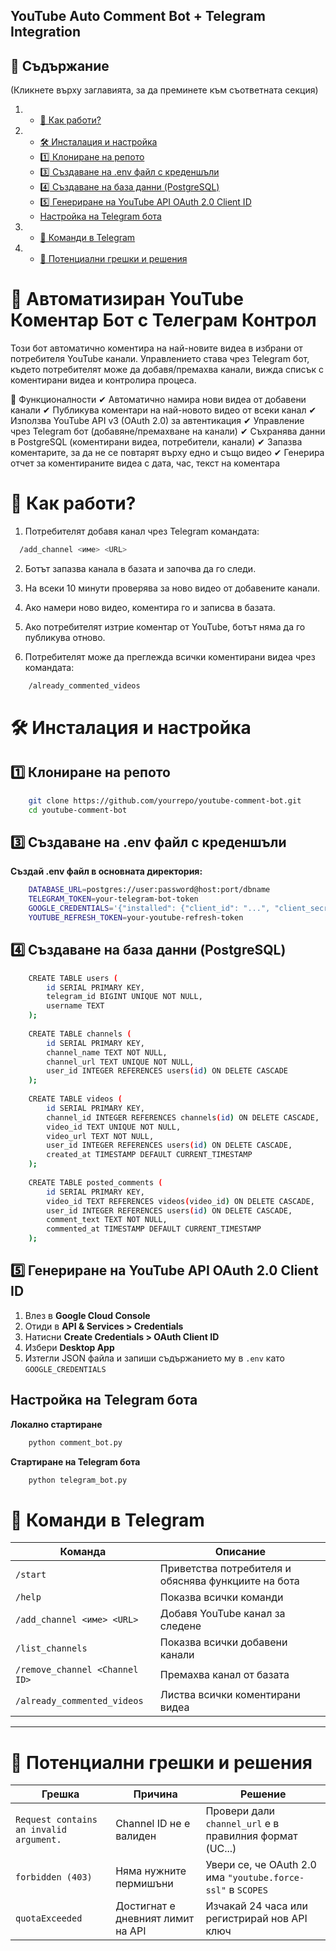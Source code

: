 ## YouTube Auto Comment Bot + Telegram Integration

## 📌 **Съдържание**
(Кликнете върху заглавията, за да преминете към съответната секция)

1. - [📖 Как работи?](#как-работи)
2. - [🛠 Инсталация и настройка](#инсталация-и-настройка)
   - [1️⃣ Клониране на репото](#1️⃣-клониране-на-репото)
   - [3️⃣ Създаване на .env файл с креденшъли](#3️⃣-създаване-на-env-файл)
   - [4️⃣ Създаване на база данни (PostgreSQL)](#4️⃣-създаване-на-база-данни-postgresql)
   - [5️⃣ Генериране на YouTube API OAuth 2.0 Client ID](#5️⃣-генериране-на-youtube-api-oauth-20-client-id)
   - [Настройка на Telegram бота](#5️⃣-настройка-на-telegram-бота)
3. - [📜 Команди в Telegram](#команди-в-telegram)
4. - [🔧 Потенциални грешки и решения](#потенциални-грешки-и-решения)


# 🚀 Автоматизиран YouTube Коментар Бот с Телеграм Контрол

Този бот автоматично коментира на най-новите видеа в избрани от потребителя YouTube канали. Управлението става чрез Telegram бот, където потребителят може да добавя/премахва канали, вижда списък с коментирани видеа и контролира процеса.

📌 Функционалности
✔ Автоматично намира нови видеа от добавени канали
✔ Публикува коментари на най-новото видео от всеки канал
✔ Използва YouTube API v3 (OAuth 2.0) за автентикация
✔ Управление чрез Telegram бот (добавяне/премахване на канали)
✔ Съхранява данни в PostgreSQL (коментирани видеа, потребители, канали)
✔ Запазва коментарите, за да не се повтарят върху едно и също видео
✔ Генерира отчет за коментираните видеа с дата, час, текст на коментара

# 📖 Как работи?

1. Потребителят добавя канал чрез Telegram командата:

```bash
  /add_channel <име> <URL>
```

2. Ботът запазва канала в базата и започва да го следи.

3. На всеки 10 минути проверява за ново видео от добавените канали.

4. Ако намери ново видео, коментира го и записва в базата.

5. Ако потребителят изтрие коментар от YouTube, ботът няма да го публикува отново.
6. Потребителят може да преглежда всички коментирани видеа чрез командата:

```bash
    /already_commented_videos
```

# 🛠 Инсталация и настройка

## 1️⃣ Клониране на репото

```bash
    git clone https://github.com/yourrepo/youtube-comment-bot.git
    cd youtube-comment-bot
```

## 3️⃣ Създаване на .env файл с креденшъли

**Създай .env файл в основната директория:**

```bash
    DATABASE_URL=postgres://user:password@host:port/dbname
    TELEGRAM_TOKEN=your-telegram-bot-token
    GOOGLE_CREDENTIALS='{"installed": {"client_id": "...", "client_secret": "...", "redirect_uris": ["..."]}}'
    YOUTUBE_REFRESH_TOKEN=your-youtube-refresh-token
```

## 4️⃣ Създаване на база данни (PostgreSQL)

```bash
    CREATE TABLE users (
        id SERIAL PRIMARY KEY,
        telegram_id BIGINT UNIQUE NOT NULL,
        username TEXT
    );
    
    CREATE TABLE channels (
        id SERIAL PRIMARY KEY,
        channel_name TEXT NOT NULL,
        channel_url TEXT UNIQUE NOT NULL,
        user_id INTEGER REFERENCES users(id) ON DELETE CASCADE
    );
    
    CREATE TABLE videos (
        id SERIAL PRIMARY KEY,
        channel_id INTEGER REFERENCES channels(id) ON DELETE CASCADE,
        video_id TEXT UNIQUE NOT NULL,
        video_url TEXT NOT NULL,
        user_id INTEGER REFERENCES users(id) ON DELETE CASCADE,
        created_at TIMESTAMP DEFAULT CURRENT_TIMESTAMP
    );
    
    CREATE TABLE posted_comments (
        id SERIAL PRIMARY KEY,
        video_id TEXT REFERENCES videos(video_id) ON DELETE CASCADE,
        user_id INTEGER REFERENCES users(id) ON DELETE CASCADE,
        comment_text TEXT NOT NULL,
        commented_at TIMESTAMP DEFAULT CURRENT_TIMESTAMP
    );
```

## 5️⃣ Генериране на YouTube API OAuth 2.0 Client ID

1. Влез в **Google Cloud Console**
2. Отиди в **API & Services > Credentials**
3. Натисни **Create Credentials > OAuth Client ID**
4. Избери **Desktop App**
5. Изтегли JSON файла и запиши съдържанието му в `.env` като `GOOGLE_CREDENTIALS`

## Настройка на Telegram бота

**Локално стартиране**

```python
    python comment_bot.py
```

**Стартиране на Telegram бота**

```python
    python telegram_bot.py
```

# 📜 Команди в Telegram


| Команда                         | Описание                                        |
|---------------------------------|------------------------------------------------|
| `/start`                        | Приветства потребителя и обяснява функциите на бота |
| `/help`                         | Показва всички команди                         |
| `/add_channel <име> <URL>`      | Добавя YouTube канал за следене               |
| `/list_channels`                | Показва всички добавени канали                 |
| `/remove_channel <Channel ID>`  | Премахва канал от базата                       |
| `/already_commented_videos`     | Листва всички коментирани видеа                |


___________________________________________________________________

# 🔧 Потенциални грешки и решения

| Грешка                                      | Причина                                | Решение |
|---------------------------------------------|----------------------------------------|---------------------------------------------------------------|
| `Request contains an invalid argument.`     | Channel ID не е валиден               | Провери дали `channel_url` е в правилния формат (UC...)       |
| `forbidden (403)`                           | Няма нужните пермишъни                 | Увери се, че OAuth 2.0 има `"youtube.force-ssl"` в `SCOPES`   |
| `quotaExceeded`                             | Достигнат е дневният лимит на API      | Изчакай 24 часа или регистрирай нов API ключ                  |










